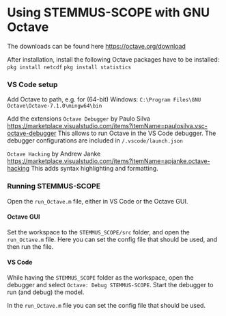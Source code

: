 # Using STEMMUS-SCOPE with GNU Octave
The downloads can be found here
https://octave.org/download

After installation, install the following Octave packages have to be installed:
`pkg install netcdf`
`pkg install statistics`

### VS Code setup
Add Octave to path, e.g. for (64-bit) Windows:
`C:\Program Files\GNU Octave\Octave-7.1.0\mingw64\bin`

Add the extensions
`Octave Debugger` by Paulo Silva https://marketplace.visualstudio.com/items?itemName=paulosilva.vsc-octave-debugger
This allows to run Octave in the VS Code debugger.
The debugger configurations are included in `/.vscode/launch.json`

`Octave Hacking` by Andrew Janke https://marketplace.visualstudio.com/items?itemName=apjanke.octave-hacking
This adds syntax highlighting and formatting.

### Running STEMMUS-SCOPE
Open the `run_Octave.m` file, either in VS Code or the Octave GUI.

#### Octave GUI
Set the workspace to the `STEMMUS_SCOPE/src` folder, and open the `run_Octave.m` file.
Here you can set the config file that should be used, and then run the file.

#### VS Code
While having the `STEMMUS_SCOPE` folder as the workspace, open the debugger and select `Octave: Debug STEMMUS-SCOPE`.
Start the debugger to run (and debug) the model.

In the `run_Octave.m` file you can set the config file that should be used.
